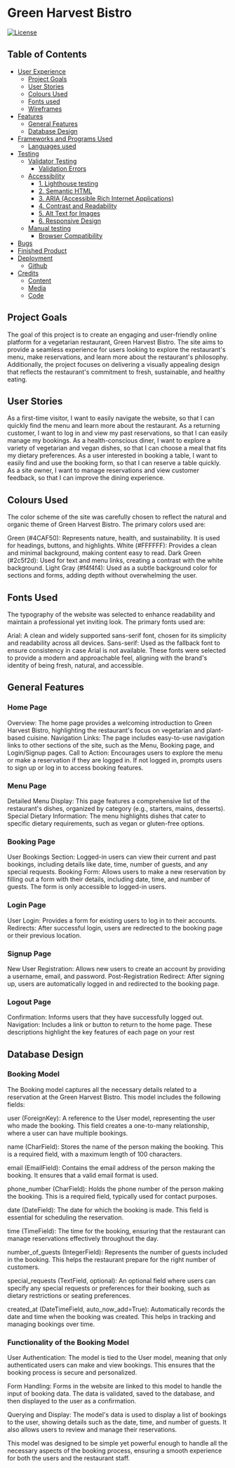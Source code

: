 # Green Harvest Bistro

[![License](https://img.shields.io/badge/license-MIT-blue.svg)](LICENSE)

## Table of Contents
-  [User Experience](#user-experience)
    - [Project Goals](#project-goals)
    - [User Stories](#user-stories)
    - [Colours Used](#colours-used)
    - [Fonts used](#fonts-used)
    - [Wireframes](#wireframes)
  - [Features](#features)
    - [General Features](#general-features)
    - [Database Design](#database-design) 
  - [Frameworks and Programs Used](#frameworks-and-programs-used)
    - [Languages used](#languages-used)
  - [Testing](#testing)
    - [Validator Testing](#validator-testing)
      - [Validation Errors](#validation-errors)
    - [Accessibility](#accessibility)
      - [1. Lighthouse testing](#1-lighthouse-testing)
      - [2. Semantic HTML](#2-semantic-html)
      - [3. ARIA (Accessible Rich Internet Applications)](#3-aria-accessible-rich-internet-applications)
      - [4. Contrast and Readability](#4-contrast-and-readability)
      - [5. Alt Text for Images](#5-alt-text-for-images)
      - [6. Responsive Design](#6-responsive-design)
    - [Manual testing](#manual-testing)
      - [Browser Compatibility](#browser-compatibility)
  - [Bugs](#bugs)
  - [Finished Product](#finished-product)
  - [Deployment](#deployment)
    - [Github](#github)
  - [Credits](#credits)
    - [Content](#content)
    - [Media](#media)
    - [Code](#code)


## Project Goals
The goal of this project is to create an engaging and user-friendly online platform for a vegetarian restaurant, Green Harvest Bistro. The site aims to provide a seamless experience for users looking to explore the restaurant's menu, make reservations, and learn more about the restaurant's philosophy. Additionally, the project focuses on delivering a visually appealing design that reflects the restaurant's commitment to fresh, sustainable, and healthy eating.

## User Stories
As a first-time visitor, I want to easily navigate the website, so that I can quickly find the menu and learn more about the restaurant.
As a returning customer, I want to log in and view my past reservations, so that I can easily manage my bookings.
As a health-conscious diner, I want to explore a variety of vegetarian and vegan dishes, so that I can choose a meal that fits my dietary preferences.
As a user interested in booking a table, I want to easily find and use the booking form, so that I can reserve a table quickly.
As a site owner, I want to manage reservations and view customer feedback, so that I can improve the dining experience.

## Colours Used
The color scheme of the site was carefully chosen to reflect the natural and organic theme of Green Harvest Bistro. The primary colors used are:

Green (#4CAF50): Represents nature, health, and sustainability. It is used for headings, buttons, and highlights.
White (#FFFFFF): Provides a clean and minimal background, making content easy to read.
Dark Green (#2c5f2d): Used for text and menu links, creating a contrast with the white background.
Light Gray (#f4f4f4): Used as a subtle background color for sections and forms, adding depth without overwhelming the user.

## Fonts Used
The typography of the website was selected to enhance readability and maintain a professional yet inviting look. The primary fonts used are:

Arial: A clean and widely supported sans-serif font, chosen for its simplicity and readability across all devices.
Sans-serif: Used as the fallback font to ensure consistency in case Arial is not available.
These fonts were selected to provide a modern and approachable feel, aligning with the brand's identity of being fresh, natural, and accessible.

## General Features

### Home Page
Overview: The home page provides a welcoming introduction to Green Harvest Bistro, highlighting the restaurant's focus on vegetarian and plant-based cuisine.
Navigation Links: The page includes easy-to-use navigation links to other sections of the site, such as the Menu, Booking page, and Login/Signup pages.
Call to Action: Encourages users to explore the menu or make a reservation if they are logged in. If not logged in, prompts users to sign up or log in to access booking features.
### Menu Page
Detailed Menu Display: This page features a comprehensive list of the restaurant's dishes, organized by category (e.g., starters, mains, desserts).
Special Dietary Information: The menu highlights dishes that cater to specific dietary requirements, such as vegan or gluten-free options.
### Booking Page
User Bookings Section: Logged-in users can view their current and past bookings, including details like date, time, number of guests, and any special requests.
Booking Form: Allows users to make a new reservation by filling out a form with their details, including date, time, and number of guests. The form is only accessible to logged-in users.
### Login Page
User Login: Provides a form for existing users to log in to their accounts.
Redirects: After successful login, users are redirected to the booking page or their previous location.
### Signup Page
New User Registration: Allows new users to create an account by providing a username, email, and password.
Post-Registration Redirect: After signing up, users are automatically logged in and redirected to the booking page.
### Logout Page
Confirmation: Informs users that they have successfully logged out.
Navigation: Includes a link or button to return to the home page.
These descriptions highlight the key features of each page on your rest


## Database Design

### Booking Model
The Booking model captures all the necessary details related to a reservation at the Green Harvest Bistro. This model includes the following fields:

user (ForeignKey): A reference to the User model, representing the user who made the booking. This field creates a one-to-many relationship, where a user can have multiple bookings.

name (CharField): Stores the name of the person making the booking. This is a required field, with a maximum length of 100 characters.

email (EmailField): Contains the email address of the person making the booking. It ensures that a valid email format is used.

phone_number (CharField): Holds the phone number of the person making the booking. This is a required field, typically used for contact purposes.

date (DateField): The date for which the booking is made. This field is essential for scheduling the reservation.

time (TimeField): The time for the booking, ensuring that the restaurant can manage reservations effectively throughout the day.

number_of_guests (IntegerField): Represents the number of guests included in the booking. This helps the restaurant prepare for the right number of customers.

special_requests (TextField, optional): An optional field where users can specify any special requests or preferences for their booking, such as dietary restrictions or seating preferences.

created_at (DateTimeField, auto_now_add=True): Automatically records the date and time when the booking was created. This helps in tracking and managing bookings over time.

### Functionality of the Booking Model
User Authentication: The model is tied to the User model, meaning that only authenticated users can make and view bookings. This ensures that the booking process is secure and personalized.

Form Handling: Forms in the website are linked to this model to handle the input of booking data. The data is validated, saved to the database, and then displayed to the user as a confirmation.

Querying and Display: The model's data is used to display a list of bookings to the user, showing details such as the date, time, and number of guests. It also allows users to review and manage their reservations.

This model was designed to be simple yet powerful enough to handle all the necessary aspects of the booking process, ensuring a smooth experience for both the users and the restaurant staff.